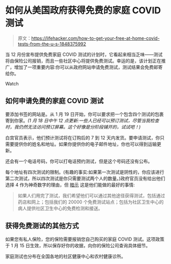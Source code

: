 # 如何从美国政府获得免费的家庭 COVID 测试

> 原文：<https://lifehacker.com/how-to-get-your-free-at-home-covid-tests-from-the-u-s-1848375992>

当 12 月份宣布提供免费家庭 COVID 测试的计划时，它看起来相当乏味——测试将由保险公司报销，而且一些社区中心将提供免费测试。幸运的是，该计划正在推广，增加了一项重要内容:你可以从政府网站申请免费测试，测试结果会免费邮寄给你。

Watch

## 如何申请免费的家庭 COVID 测试

要添加书签的网站是。从 1 月 19 日开始，你可以要求把一个包含四个测试的包裹寄到你家。*(1 月 18 日中午 12 点更新:一些人已经可以预订测试，尽管当我检查时，我仍然无法访问预订屏幕。这个好像是分阶段铺开的，试试吧！)*

白宫官员表示，他们预计测试将在订购后的 7 到 12 天内发货。要申请测试，你只需要提供你的姓名和地址。如果你提供你的电子邮件地址，你也可以得到运输更新。

还会有一个电话号码，你可以打电话预约测试，但是这个号码还没有公布。

每个地址有四次测试的限制。(有趣的事实:如果第一次测试是阴性的，你应该进行第二次测试，所以四次测试是你只需要测试两个人的数量。)政府官员没有给出他们选择 4 作为神奇数字的理由，但 [暗示](https://www.whitehouse.gov/briefing-room/press-briefings/2022/01/14/background-press-call-on-the-rollout-of-500-million-free-tests-to-american-homes/) 这是他们能做的最好的事情:

> 如果人们用完了测试，我们希望他们可以通过其他途径获得测试，包括通过药店和网上；包括我们的 20000 个免费测试站点；包括为社区卫生中心的病人提供社区卫生中心的免费检测和接送。

## 获得免费测试的其他方式

如果您有私人保险，您的保险需要报销您自己购买的家庭 COVID 测试。这项政策于 1 月 15 日生效，所以保存好你的收据，向你的保险公司查询具体细节。

家庭测试也分布在全国各地的社区健康中心和农村健康诊所。